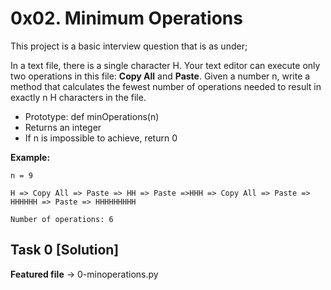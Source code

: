 # 0x02. Minimum Operations
This project is a basic interview question that is as under;  

In a text file, there is a single character H. Your text editor can execute only two operations in this file: **Copy All** and **Paste**. Given a number n, write a method that calculates the fewest number of operations needed to result in exactly n H characters in the file.  
  
- Prototype: def minOperations(n)
- Returns an integer
- If n is impossible to achieve, return 0

**Example:**
```
n = 9

H => Copy All => Paste => HH => Paste =>HHH => Copy All => Paste => HHHHHH => Paste => HHHHHHHHH

Number of operations: 6
```

## Task 0 [Solution]
**Featured file** -> 0-minoperations.py
